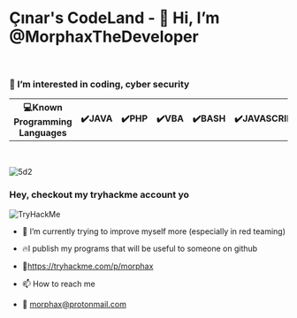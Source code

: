 
<h1>Çınar's CodeLand - 👋 Hi, I’m @MorphaxTheDeveloper</h1>

<br>

<h3>👀 I’m interested in coding, cyber security</h3>

<table>
  <th>💻Known Programming Languages</th>
  <th>✔️JAVA</th>
  <th>✔️PHP</th>
  <th>✔️VBA</th>
  <th>✔️BASH</th>
  <th>✔️JAVASCRIPT</th>
  <th>✔️HTML</th>
  <th>✔️CSS</th>  
</table>
<br>


![5d2](https://user-images.githubusercontent.com/61086421/220204689-7ee4418e-4876-4e66-8769-763c42a2f792.png)

<h3>Hey, checkout my tryhackme account yo</h3>
<img src="https://tryhackme-badges.s3.amazonaws.com/morphax.png" alt="TryHackMe">



- 🌱 I’m currently trying to improve myself more (especially in red teaming)

- 🔥I publish my programs that will be useful to someone on github 


- 🖤https://tryhackme.com/p/morphax

- 📫 How to reach me
- 📧 morphax@protonmail.com

<!---
MorphaxTheDeveloper/MorphaxTheDeveloper is a ✨ special ✨ repository because its `README.md` (this file) appears on your GitHub profile.
You can click the Preview link to take a look at your changes.
--->
